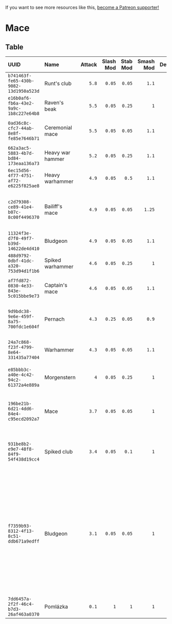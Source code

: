 <!-- TITLE: Mace -->

If you want to see more resources like this, [become a Patreon supporter!](https://www.patreon.com/fireundubh) 

# Mace
## Table

UUID | Name | Attack | Slash Mod | Stab Mod | Smash Mod | Defense | Str Req | Agi Req | Location
:--- | :--- | ---: | ---: | ---: | ---: | ---: | ---: | ---: | :---
`b741463f-fe65-430b-9082-13d1950a523d` | Runt's club | `5.8` | `0.05` | `0.05` | `1.1` | `3.5` | `14` | `0` |
`e16b0af6-fb6a-43e2-9a9c-1b8c227e64b8` | Raven's beak | `5.5` | `0.05` | `0.25` | `1` | `4.25` | `13` | `0` | q_escape_from_Vranik_4
`0ad36c8c-cfc7-44ab-8e8f-fe85e7646b71` | Ceremonial mace | `5.5` | `0.05` | `0.05` | `1.1` | `4.25` | `13` | `0` | Sold by Rattay swordsmith<br>Sold by Sassau swordsmith
`662a3ac5-5883-4b7d-bd84-173eaa136a73` | Heavy war hammer | `5.2` | `0.05` | `0.25` | `1.1` | `3.6` | `10` | `0` |
`6ec15d56-4f77-4751-af72-e6225f825ae8` | Heavy warhammer | `4.9` | `0.05` | `0.5` | `1.1` | `3.75` | `10` | `0` | Ancient map 4
`c2d79308-ce89-41e4-b07c-8c00f4496370` | Bailiff's mace | `4.9` | `0.05` | `0.05` | `1.25` | `3.05` | `10` | `0` | Sold by Rattay swordsmith<br>Sold by Sassau swordsmith<br>Treasure map 9<br>ultimate_hangoverSpot
`11324f3e-d7f0-49f7-b39d-14622de4d410` | Bludgeon | `4.9` | `0.05` | `0.05` | `1.1` | `5.85` | `10` | `0` |
`488d9792-0dbf-41dc-a320-753d94d1f1b6` | Spiked warhammer | `4.6` | `0.05` | `0.25` | `1` | `2.9` | `8` | `0` | Ancient map 3<br>Treasure map 8
`af7fd872-0830-4e33-843e-5c015bbe9e73` | Captain's mace | `4.6` | `0.05` | `0.05` | `1.1` | `3.5` | `8` | `0` | Sold by Rattay swordsmith<br>Sold by Sassau swordsmith
`9d9bdc38-9e6e-459f-8a75-700fdc1e604f` | Pernach | `4.3` | `0.25` | `0.05` | `0.9` | `2.75` | `7` | `0` | Sold by Rattay swordsmith<br>Sold by Sassau swordsmith<br>poi_talmberk_north_sack4
`24a7c868-f23f-4799-8e64-331435a77404` | Warhammer | `4.3` | `0.05` | `0.05` | `1.1` | `2.75` | `7` | `0` | Sold by Rattay swordsmith<br>Sold by Sassau swordsmith
`e85bbb3c-a40e-4c42-94c2-61372a4e889a` | Morgenstern | `4` | `0.05` | `0.25` | `1` | `2.6` | `6` | `0` | Sold by Rattay swordsmith<br>Sold by Sassau swordsmith
`196be21b-6d21-4dd6-84e4-c95ecd2092a7` | Mace | `3.7` | `0.05` | `0.05` | `1` | `2.45` | `4` | `0` | Sold by Rattay swordsmith<br>Sold by Sassau swordsmith<br>axe_shield<br>mace_shield
`931be8b2-e9e7-48f8-84f9-54f438d19cc4` | Spiked club | `3.4` | `0.05` | `0.1` | `1` | `2.3` | `3` | `0` | Sold by Rattay blacksmith<br>Sold by Samopesh blacksmith<br>Sold by Sassau blacksmith<br>poi_sklice_east_chest2
`f7359b93-8312-4f13-8c51-ddb671a9edff` | Bludgeon | `3.1` | `0.05` | `0.05` | `1` | `2.1` | `1` | `0` | Quest reward: q_nightsWatch<br>Sold by Rattay blacksmith<br>Sold by Samopesh blacksmith<br>Sold by Sassau blacksmith<br>clothes_townsfolk_rataje<br>ledecko_villagers_chest<br>merhojed_villager_chest<br>neuhof_villager_chest<br>pirkstejn_servants_chest<br>q_nightsWatch_provisions<br>rataje_villagers_chest<br>samopse_villager_clothes<br>sazava_townsfolk_chest<br>sazava_villager_chest<br>uzice_villager_chest<br>village_house_tools
`7dd6457a-2f2f-46c4-b7d3-26af463a0370` | Pomlázka | `0.1` | `1` | `1` | `1` | `1` | `0` | `1` | Top of Monastery scaffolding